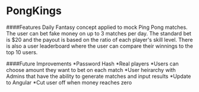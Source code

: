 # PongKings

####Features
Daily Fantasy concept applied to mock Ping Pong matches.  The user can bet fake money on up to 3 matches per day.  The 
standard bet is $20 and the payout is based on the ratio of each player's skill level.  There is also a user leaderboard
where the user can compare their winnings to the top 10 users.

####Future Improvements
*Password Hash
*Real players
*Users can choose amount they want to bet on each match
*User heirarchy with Admins that have the ability to generate matches and input results
*Update to Angular
*Cut user off when money reaches zero
